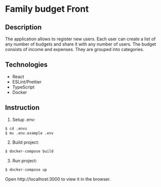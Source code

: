 # Family budget Front
## Description
The application allows to register new users. Each user can create a list of any number of budgets and share it with any number of users. 
The budget consists of income and expenses. They are grouped into categories.

## Technologies
* React
* ESLint/Prettier
* TypeScript
* Docker

## Instruction
1. Setup .env:
 ```sh
$ cd .envs
$ mv .env.example .env
 ```

2. Build project:
 ```sh
 $ docker-compose build
 ```

3. Run project: 
 ```sh
 $ docker-compose up
 ```

Open http://localhost:3000 to view it in the browser.
